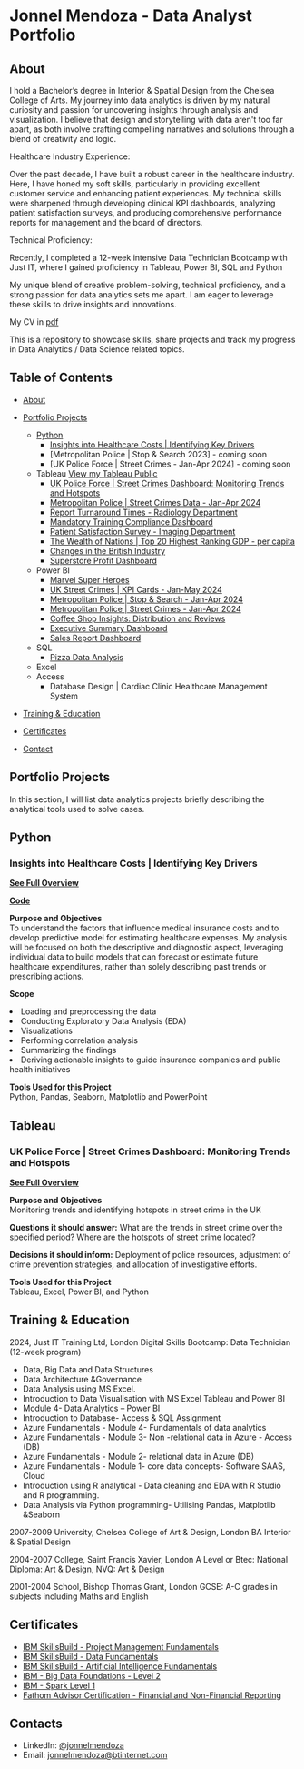 # Jonnel Mendoza - Data Analyst Portfolio

## About

I hold a Bachelor’s degree in Interior & Spatial Design from the Chelsea College of Arts. My journey into data analytics is driven by my natural curiosity and passion for uncovering insights through analysis and visualization. I believe that design and storytelling with data aren't too far apart, as both involve crafting compelling narratives and solutions through a blend of creativity and logic.

Healthcare Industry Experience:

Over the past decade, I have built a robust career in the healthcare industry. Here, I have honed my soft skills, particularly in providing excellent customer service and enhancing patient experiences. My technical skills were sharpened through developing clinical KPI dashboards, analyzing patient satisfaction surveys, and producing comprehensive performance reports for management and the board of directors.

Technical Proficiency:

Recently, I completed a 12-week intensive Data Technician Bootcamp with Just IT, where I gained proficiency in Tableau, Power BI, SQL and Python

My unique blend of creative problem-solving, technical proficiency, and a strong passion for data analytics sets me apart. I am eager to leverage these skills to drive insights and innovations.

My CV in [pdf](https://github.com/TheMendoza/DataInsightsLibrary/blob/main/Mendoza%2C%20Jonnel%20New%20CV%202024.pdf)

This is a repository to showcase skills, share projects and track my progress in Data Analytics / Data Science related topics.

## Table of Contents
- [About](https://github.com/TheMendoza/Data-Analysis-Portfolio/tree/main?tab=readme-ov-file#about)
- [Portfolio Projects](https://github.com/TheMendoza/Data-Analysis-Portfolio?tab=readme-ov-file#portfolio-projects)
  - [Python](https://github.com/TheMendoza/Data-Analysis-Portfolio/blob/main/README.md#python)
    - [Insights into Healthcare Costs | Identifying Key Drivers](https://github.com/TheMendoza/Data-Analysis-Portfolio?tab=readme-ov-file#insights-into-healthcare-costs--identifying-key-drivers)
    - [Metropolitan Police | Stop & Search 2023] - coming soon
    - [UK Police Force | Street Crimes - Jan-Apr 2024] - coming soon
  - Tableau [View my Tableau Public](https://public.tableau.com/app/profile/jonnel.mendoza/vizzes)
    - [UK Police Force | Street Crimes Dashboard: Monitoring Trends and Hotspots](https://github.com/TheMendoza/Data-Analysis-Portfolio/blob/main/README.md#uk-police-force--street-crimes-dashboard-monitoring-trends-and-hotspots)
    - [Metropolitan Police | Street Crimes Data - Jan-Apr 2024](https://github.com/TheMendoza/TheMendoza.github.io/blob/main/Tableau_MP_crime_data_2024_Jan-Apr_CURRENT.JPG)
    - [Report Turnaround Times - Radiology Department](https://github.com/TheMendoza/TheMendoza.github.io/blob/main/Report%20Turnaround%20Times.pdf)
    - [Mandatory Training Compliance Dashboard](https://github.com/TheMendoza/DataInsightsLibrary/blob/main/Mandatory%20Training%20Compliance%20Dashboard.pdf)
    - [Patient Satisfaction Survey - Imaging Department](https://github.com/TheMendoza/TheMendoza.github.io/blob/main/Tableau_PSS_results_Imaging.JPG)
    - [The Wealth of Nations | Top 20 Highest Ranking GDP - per capita](https://github.com/TheMendoza/TheMendoza.github.io/blob/main/Assignment1_Data_Visualization.pdf)
    - [Changes in the British Industry](https://github.com/TheMendoza/TheMendoza.github.io/blob/main/Changes_in_British_Industry_tableau.JPG)
    - [Superstore Profit Dashboard](https://github.com/TheMendoza/TheMendoza.github.io/blob/main/Tableau_1st_dashboard.JPG)
  - Power BI
    - [Marvel Super Heroes](https://github.com/TheMendoza/TheMendoza.github.io/blob/main/SuperHeroes_Exercise.png)
    - [UK Street Crimes | KPI Cards - Jan-May 2024](https://github.com/TheMendoza/TheMendoza.github.io/blob/main/UKStreetCrimesKPICards.gif)
    - [Metropolitan Police | Stop & Search - Jan-Apr 2024](https://github.com/TheMendoza/TheMendoza.github.io/blob/main/PowerBI_MP_stopandsearch_2024_Jan-Apr.JPG)
    - [Metropolitan Police | Street Crimes - Jan-Apr 2024](https://github.com/TheMendoza/TheMendoza.github.io/blob/main/PowerBI_MP_crime_data_2024_Jan-Aprfinale.JPG)
    - [Coffee Shop Insights: Distribution and Reviews](https://github.com/TheMendoza/TheMendoza.github.io/blob/main/PowerBI_coffeeshopinsightsfinal.JPG)
    - [Executive Summary Dashboard](https://github.com/TheMendoza/TheMendoza.github.io/blob/main/PowerBI_Executive_Summary_Finance_Report_LIGHT.png)
    - [Sales Report Dashboard](https://github.com/TheMendoza/TheMendoza.github.io/blob/main/PowerBI_sales_report.png)
  - SQL
    - [Pizza Data Analysis](https://github.com/TheMendoza/TheMendoza.github.io/blob/main/sql.md)
  - Excel
  - Access
    - Database Design | Cardiac Clinic Healthcare Management System 

- [Training & Education](https://github.com/TheMendoza/Data-Analysis-Portfolio?tab=readme-ov-file#training--education)
- [Certificates](https://github.com/TheMendoza/Data-Analysis-Portfolio?tab=readme-ov-file#certificates)
- [Contact](https://github.com/TheMendoza/Data-Analysis-Portfolio?tab=readme-ov-file#contacts)

## Portfolio Projects
  In this section, I will list data analytics projects briefly describing the analytical tools used to solve cases.
## Python
  ### Insights into Healthcare Costs | Identifying Key Drivers
  <p><strong><a href="https://github.com/TheMendoza/TheMendoza.github.io/blob/main/Insights%20into%20Healthcare%20Costs%20-%20Identifying%20Key%20Drivers4.0.pdf">See Full Overview</a></strong></p>
  <p><strong><a href="https://github.com/TheMendoza/TheMendoza.github.io/blob/main/Healthcare_Insurance_Project.ipynb">Code</a></strong></p>
  <p><strong>Purpose and Objectives</strong><br>To understand the factors that influence medical insurance costs and to develop predictive model for estimating healthcare expenses. My analysis will be focused on both the    descriptive and diagnostic aspect, leveraging individual data to build models that can forecast or estimate future healthcare expenditures, rather than solely describing past trends or prescribing actions.</p>
  <p><strong>Scope</strong><li>Loading and preprocessing the data</li><li>Conducting Exploratory Data Analysis (EDA)</li><li>Visualizations</li><li>Performing correlation analysis</li><li>Summarizing the findings</li>       <li>Deriving actionable insights to guide insurance companies and public health initiatives</li></p>
  <p><strong>Tools Used for this Project</strong><br>Python, Pandas, Seaborn, Matplotlib and PowerPoint</p>

## Tableau
  ### UK Police Force | Street Crimes Dashboard: Monitoring Trends and Hotspots
<p><strong><a href="https://github.com/TheMendoza/TheMendoza.github.io/blob/main/UK%20Police%20Force%20Street%20Crime%20Dashboard%20Overview.pdf">See Full Overview</a></strong></p>
<p><strong>Purpose and Objectives</strong><br>Monitoring trends and identifying hotspots in street crime in the UK</p>
<p><strong>Questions it should answer:</strong> What are the trends in street crime over the specified period? Where are the hotspots of street crime located?</p>
<p><strong>Decisions it should inform:</strong> Deployment of police resources, adjustment of crime prevention strategies, and allocation of investigative efforts.</p>
<p><strong>Tools Used for this Project</strong><br>Tableau, Excel, Power BI, and Python</p>

## Training & Education
2024, Just IT Training Ltd, London
Digital Skills Bootcamp: Data Technician (12-week program)
- Data, Big Data and Data Structures
- Data Architecture &Governance
- Data Analysis using MS Excel.
- Introduction to Data Visualisation with MS Excel Tableau and Power BI
- Module 4- Data Analytics – Power BI
- Introduction to Database- Access & SQL Assignment
- Azure Fundamentals - Module 4- Fundamentals of data analytics
- Azure Fundamentals - Module 3- Non -relational data in Azure - Access (DB)
- Azure Fundamentals - Module 2- relational data in Azure (DB)
- Azure Fundamentals - Module 1- core data concepts- Software SAAS, Cloud
- Introduction using R analytical - Data cleaning and EDA with R Studio and R programming.
- Data Analysis via Python programming- Utilising Pandas, Matplotlib &Seaborn

2007-2009 University, Chelsea College of Art & Design, London
BA Interior & Spatial Design

2004-2007 College, Saint Francis Xavier, London
A Level or Btec: National Diploma: Art & Design, NVQ: Art & Design

2001-2004 School, Bishop Thomas Grant, London
GCSE: A-C grades in subjects including Maths and English

## Certificates
- [IBM SkillsBuild - Project Management Fundamentals](https://www.credly.com/users/jonnel-mendoza)
- [IBM SkillsBuild - Data Fundamentals](https://www.credly.com/users/jonnel-mendoza)
- [IBM SkillsBuild - Artificial Intelligence Fundamentals](https://www.credly.com/users/jonnel-mendoza)
- [IBM - Big Data Foundations - Level 2](https://www.credly.com/users/jonnel-mendoza)
- [IBM - Spark Level 1](https://www.credly.com/users/jonnel-mendoza)
- [Fathom Advisor Certification - Financial and Non-Financial Reporting](https://github.com/TheMendoza/DataInsightsLibrary/blob/main/FATHOM%20CERTIFICATE_Jonnel%20Mendoza%20-%202024-02-03.pdf)

## Contacts
- LinkedIn: [@jonnelmendoza](www.linkedin.com/in/jonnelmendoza)
- Email: jonnelmendoza@btinternet.com



